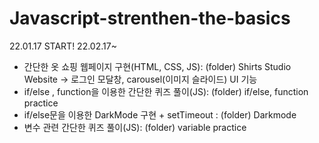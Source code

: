 # Javascript-strenthen-the-basics
22.01.17 START!
22.02.17~
 - 간단한 옷 쇼핑 웹페이지 구현(HTML, CSS, JS): (folder) Shirts Studio Website
   -> 로그인 모달창, carousel(이미지 슬라이드) UI 기능
 - if/else , function을 이용한 간단한 퀴즈 풀이(JS): (folder) if/else, function practice
 - if/else문을 이용한 DarkMode 구현 + setTimeout : (folder) Darkmode
 - 변수 관련 간단한 퀴즈 풀이(JS): (folder) variable practice
